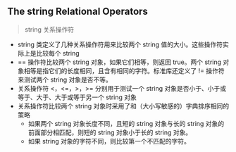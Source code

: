 ## The string Relational Operators 
>string 关系操作符

- string 类定义了几种关系操作符用来比较两个 string 值的大小。这些操作符实际上是比较每个 string
- == 操作符比较两个 string 对象，如果它们相等，则返回 true。两个 string 对象相等是指它们的长度相同，且含有相同的字符。标准库还定义了 != 操作符来测试两个 string 对象是否不等。
- 关系操作符 <，<=，>，>= 分别用于测试一个 string 对象是否小于、小于或等于、大于、大于或等于另一个 string 对象
- 关系操作符比较两个 string 对象时采用了和（大小写敏感的）字典排序相同的策略
    + 如果两个 string 对象长度不同，且短的 string 对象与长的 string 对象的前面部分相匹配，则短的 string 对象小于长的 string 对象。
    + 如果 string 对象的字符不同，则比较第一个不匹配的字符。